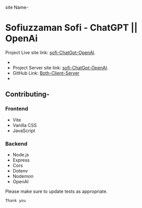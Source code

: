 site Name- 
# Sofiuzzaman Sofi - ChatGPT || OpenAi 



Project Live site link: [sofi-ChatGpt-OpenAI](https://sofi-chat-gpt-open-ai.vercel.app).


- 
- Project Server site link: [sofi-ChatGpt-OpenAI](https://sofi-chatgpt-ai.onrender.com).
- GitHub Link: [Both-Client-Server](https://github.com/SofiuzzamanSofi/sofi-ChatGpt-OpenAi)
- 


## Contributing-

### Frontend
- Vite
- Vanilla CSS
- JavaScript


### Backend
- Node.js
- Express
- Cors
- Dotenv
- Nodemon
- OpenAI


<!-- - Node Js
- Express Js
- MongoDB
- Mongoose
- JSON Web Token
- Bcrypt Js
- Stripe -->

Please make sure to update tests as appropriate.

```Thank you```